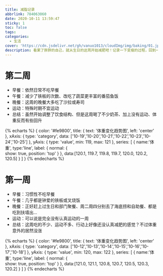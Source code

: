 ```yaml
---
title: 减脂记录
abbrlink: 784063060
date: 2020-10-11 13:59:47
sticky: 1
toc: false
tags:
categories:
  - 生活
cover: 'https://cdn.jsdelivr.net/gh/vanuo1013/cloudImg/img/baking/01.jpg'
description: 看累了胖胖的自己，就从生日的这周开始减肥吧！记录一下变瘦的过程，回到一百斤就删除此帖（标准的FLAG?）
---
```


# 第二周

+ 早餐：依然日常不吃早餐
+ 午餐：减少了铁板的次数、改吃了蔬菜更丰富的番茄鱼饭
+ 晚餐：这周的晚餐大多吃了沙拉或寿司
+ 运动：特殊时期不宜运动
+ 总结：虽然开始调整了饮食结构、但是这周喝了不少奶茶、加上没有运动、体重反而有些回升

{% echarts %}
{
    color: '#fe9800',
    title: {
        text: '体重变化趋势图',
        left: 'center'
    },
    xAxis: {
        type: 'category',
        data: ['10-19','10-20','10-21','10-22','10-23','10-24','10-25']
    },
    yAxis: {
        type: 'value',
        min: 119,
        max: 121
    },
    series: [
        {
            name:'体重',
            type:'line',
            label: {
                normal: {       
                    show: true,
                    position: 'top'
                }
            },
            data:[120.1, 119.7, 119.8, 119.7, 120.0, 120.2, 120.5]
        }
    ]
}
{% endecharts %}

# 第一周

+ 早餐：习惯性不吃早餐
+ 午餐：几乎都是钟爱的铁板或叉烧饭
+ 晚餐：正好赶上过生日和部门聚餐、周二周四分别去了海底捞和自助餐、都是吃到扶墙出...
+ 运动：可以说是完全没有认真运动的一周
+ 总结：这周吃的不少、运动不多、行动上好像还没认真减肥的感觉？不过体重意外的居然没涨

{% echarts %}
{
    color: '#fe9800',
    title: {
        text: '体重变化趋势图',
        left: 'center'
    },
    xAxis: {
        type: 'category',
        data: ['10-12','10-13','10-14','10-15','10-16','10-17','10-18']
    },
    yAxis: {
        type: 'value',
        min: 120,
        max: 122
    },
    series: [
        {
            name:'体重',
            type:'line',
            label: {
                normal: {       
                    show: true,
                    position: 'top'
                }
            },
            data:[121.0, 121.1, 120.8, 120.7, 120.5, 120.3, 120.2]
        }
    ]
}
{% endecharts %}